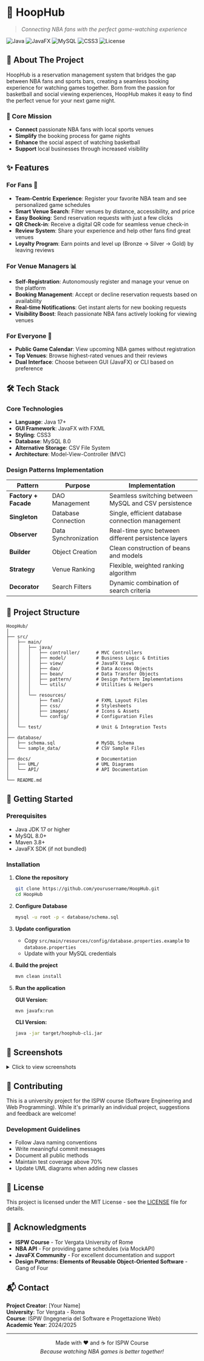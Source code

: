 # 🏀 HoopHub
> *Connecting NBA fans with the perfect game-watching experience*

![Java](https://img.shields.io/badge/Java-ED8B00?style=for-the-badge&logo=openjdk&logoColor=white)
![JavaFX](https://img.shields.io/badge/JavaFX-007396?style=for-the-badge&logo=java&logoColor=white)
![MySQL](https://img.shields.io/badge/MySQL-00000F?style=for-the-badge&logo=mysql&logoColor=white)
![CSS3](https://img.shields.io/badge/CSS3-1572B6?style=for-the-badge&logo=css3&logoColor=white)
![License](https://img.shields.io/badge/License-MIT-green.svg?style=for-the-badge)

## 📖 About The Project

HoopHub is a reservation management system that bridges the gap between NBA fans and sports bars, creating a seamless booking experience for watching games together. Born from the passion for basketball and social viewing experiences, HoopHub makes it easy to find the perfect venue for your next game night.

### 🎯 Core Mission
- **Connect** passionate NBA fans with local sports venues
- **Simplify** the booking process for game nights
- **Enhance** the social aspect of watching basketball
- **Support** local businesses through increased visibility

## ✨ Features

### For Fans 🏀
- **Team-Centric Experience**: Register your favorite NBA team and see personalized game schedules
- **Smart Venue Search**: Filter venues by distance, accessibility, and price
- **Easy Booking**: Send reservation requests with just a few clicks
- **QR Check-in**: Receive a digital QR code for seamless venue check-in
- **Review System**: Share your experience and help other fans find great venues
- **Loyalty Program**: Earn points and level up (Bronze → Silver → Gold) by leaving reviews

### For Venue Managers 📊
- **Self-Registration**: Autonomously register and manage your venue on the platform
- **Booking Management**: Accept or decline reservation requests based on availability
- **Real-time Notifications**: Get instant alerts for new booking requests
- **Visibility Boost**: Reach passionate NBA fans actively looking for viewing venues

### For Everyone 🌟
- **Public Game Calendar**: View upcoming NBA games without registration
- **Top Venues**: Browse highest-rated venues and their reviews
- **Dual Interface**: Choose between GUI (JavaFX) or CLI based on preference

## 🛠️ Tech Stack

### Core Technologies
- **Language**: Java 17+
- **GUI Framework**: JavaFX with FXML
- **Styling**: CSS3
- **Database**: MySQL 8.0
- **Alternative Storage**: CSV File System
- **Architecture**: Model-View-Controller (MVC)

### Design Patterns Implementation
| Pattern | Purpose | Implementation |
|---------|---------|----------------|
| **Factory + Facade** | DAO Management | Seamless switching between MySQL and CSV persistence |
| **Singleton** | Database Connection | Single, efficient database connection management |
| **Observer** | Data Synchronization | Real-time sync between different persistence layers |
| **Builder** | Object Creation | Clean construction of beans and models |
| **Strategy** | Venue Ranking | Flexible, weighted ranking algorithm |
| **Decorator** | Search Filters | Dynamic combination of search criteria |

## 📁 Project Structure

```
HoopHub/
│
├── src/
│   ├── main/
│   │   ├── java/
│   │   │   ├── controller/      # MVC Controllers
│   │   │   ├── model/           # Business Logic & Entities
│   │   │   ├── view/            # JavaFX Views
│   │   │   ├── dao/             # Data Access Objects
│   │   │   ├── bean/            # Data Transfer Objects
│   │   │   ├── pattern/         # Design Pattern Implementations
│   │   │   └── utils/           # Utilities & Helpers
│   │   │
│   │   └── resources/
│   │       ├── fxml/            # FXML Layout Files
│   │       ├── css/             # Stylesheets
│   │       ├── images/          # Icons & Assets
│   │       └── config/          # Configuration Files
│   │
│   └── test/                    # Unit & Integration Tests
│
├── database/
│   ├── schema.sql               # MySQL Schema
│   └── sample_data/             # CSV Sample Files
│
├── docs/                        # Documentation
│   ├── UML/                     # UML Diagrams
│   └── API/                     # API Documentation
│
└── README.md

```

## 🚀 Getting Started

### Prerequisites
- Java JDK 17 or higher
- MySQL 8.0+
- Maven 3.8+
- JavaFX SDK (if not bundled)

### Installation

1. **Clone the repository**
   ```bash
   git clone https://github.com/yourusername/HoopHub.git
   cd HoopHub
   ```

2. **Configure Database**
   ```bash
   mysql -u root -p < database/schema.sql
   ```

3. **Update configuration**
   - Copy `src/main/resources/config/database.properties.example` to `database.properties`
   - Update with your MySQL credentials

4. **Build the project**
   ```bash
   mvn clean install
   ```

5. **Run the application**
   
   **GUI Version:**
   ```bash
   mvn javafx:run
   ```
   
   **CLI Version:**
   ```bash
   java -jar target/hoophub-cli.jar
   ```

## 📸 Screenshots

<details>
<summary>Click to view screenshots</summary>

### GUI Interface
![Homepage](docs/screenshots/homepage-placeholder.png)
*Homepage with personalized game schedule*

![Venue Search](docs/screenshots/search-placeholder.png)
*Smart venue search with filters*

### CLI Interface
![CLI Menu](docs/screenshots/cli-placeholder.png)
*Command-line interface for power users*

</details>

## 🤝 Contributing

This is a university project for the ISPW course (Software Engineering and Web Programming). While it's primarily an individual project, suggestions and feedback are welcome!

### Development Guidelines
- Follow Java naming conventions
- Write meaningful commit messages
- Document all public methods
- Maintain test coverage above 70%
- Update UML diagrams when adding new classes

## 📄 License

This project is licensed under the MIT License - see the [LICENSE](LICENSE) file for details.

## 🙏 Acknowledgments

- **ISPW Course** - Tor Vergata University of Rome
- **NBA API** - For providing game schedules (via MockAPI)
- **JavaFX Community** - For excellent documentation and support
- **Design Patterns: Elements of Reusable Object-Oriented Software** - Gang of Four

## 📬 Contact

**Project Creator**: [Your Name]  
**University**: Tor Vergata - Roma  
**Course**: ISPW (Ingegneria del Software e Progettazione Web)  
**Academic Year**: 2024/2025

---

<p align="center">
  Made with ❤️ and ☕ for ISPW Course
  <br>
  <i>Because watching NBA games is better together!</i>
</p>
